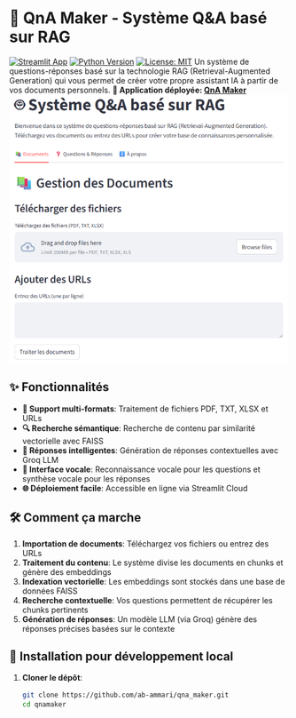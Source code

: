 # 🤖 QnA Maker - Système Q&A basé sur RAG
[![Streamlit App](https://static.streamlit.io/badges/streamlit_badge_black_white.svg)](https://qnamaker-agwp5zhkwmstzgasdvbxxa.streamlit.app/)
[![Python Version](https://img.shields.io/badge/python-3.8%2B-blue)](https://www.python.org/downloads/)
[![License: MIT](https://img.shields.io/badge/License-MIT-yellow.svg)](https://opensource.org/licenses/MIT)
Un système de questions-réponses basé sur la technologie RAG (Retrieval-Augmented Generation) qui vous permet de créer votre propre assistant IA à partir de vos documents personnels.
**🔗 Application déployée: [QnA Maker](https://qnamaker-agwp5zhkwmstzgasdvbxxa.streamlit.app/)**
![Aperçu de l'application](./capture/cap.png)
## ✨ Fonctionnalités
- **📄 Support multi-formats**: Traitement de fichiers PDF, TXT, XLSX et URLs
- **🔍 Recherche sémantique**: Recherche de contenu par similarité vectorielle avec FAISS
- **🧠 Réponses intelligentes**: Génération de réponses contextuelles avec Groq LLM
- **🎤 Interface vocale**: Reconnaissance vocale pour les questions et synthèse vocale pour les réponses
- **🌐 Déploiement facile**: Accessible en ligne via Streamlit Cloud
## 🛠️ Comment ça marche
1. **Importation de documents**: Téléchargez vos fichiers ou entrez des URLs
2. **Traitement du contenu**: Le système divise les documents en chunks et génère des embeddings
3. **Indexation vectorielle**: Les embeddings sont stockés dans une base de données FAISS
4. **Recherche contextuelle**: Vos questions permettent de récupérer les chunks pertinents
5. **Génération de réponses**: Un modèle LLM (via Groq) génère des réponses précises basées sur le contexte
## 🚀 Installation pour développement local
1. **Cloner le dépôt**:
   ```bash
   git clone https://github.com/ab-ammari/qna_maker.git
   cd qnamaker